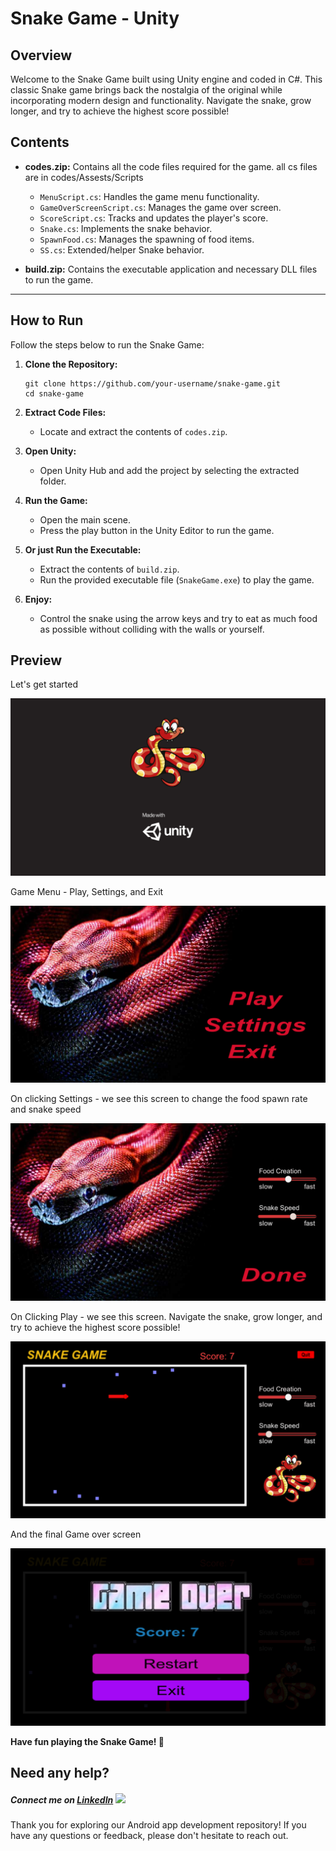 # Snake Game - Unity

## Overview

Welcome to the Snake Game built using Unity engine and coded in C#. This classic Snake game brings back the nostalgia of the original while incorporating modern design and functionality. Navigate the snake, grow longer, and try to achieve the highest score possible!

## Contents

- **codes.zip:** Contains all the code files required for the game. all cs files are in codes/Assests/Scripts
  - `MenuScript.cs`: Handles the game menu functionality.
  - `GameOverScreenScript.cs`: Manages the game over screen.
  - `ScoreScript.cs`: Tracks and updates the player's score.
  - `Snake.cs`: Implements the snake behavior.
  - `SpawnFood.cs`: Manages the spawning of food items.
  - `SS.cs`: Extended/helper Snake behavior.

- **build.zip:** Contains the executable application and necessary DLL files to run the game.

---

## How to Run

Follow the steps below to run the Snake Game:

1. **Clone the Repository:**
   ```
   git clone https://github.com/your-username/snake-game.git
   cd snake-game
   ```

2. **Extract Code Files:**
   - Locate and extract the contents of `codes.zip`.

3. **Open Unity:**
   - Open Unity Hub and add the project by selecting the extracted folder.

4. **Run the Game:**
   - Open the main scene.
   - Press the play button in the Unity Editor to run the game.

5. **Or just Run the Executable:**
   - Extract the contents of `build.zip`.
   - Run the provided executable file (`SnakeGame.exe`) to play the game.

6. **Enjoy:**
   - Control the snake using the arrow keys and try to eat as much food as possible without colliding with the walls or yourself.

## Preview

Let's get started

![Screenshot 1](images/img1.png)

Game Menu - Play, Settings, and Exit

![Screenshot 2](images/img2.png)

On clicking Settings - we see this screen to change the food spawn rate and snake speed

![Screenshot 3](images/img3.png)

On Clicking Play - we see this screen. Navigate the snake, grow longer, and try to achieve the highest score possible!

![Screenshot 4](images/img4.png)

And the final Game over screen

![Screenshot 5](images/img5.png)

**Have fun playing the Snake Game! 🐍**

## Need any help?
##### Connect me on [LinkedIn](https://www.linkedin.com/in/manisha-varshney-914646191/)  <img src="https://cdn.iconscout.com/icon/free/png-256/linkedin-162-498418.png" width="25"> 

Thank you for exploring our Android app development repository! If you have any questions or feedback, please don't hesitate to reach out.
